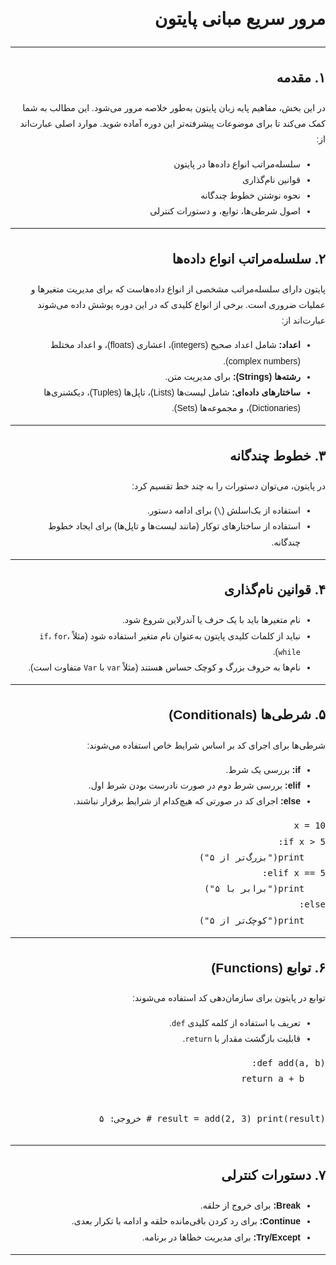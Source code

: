 <!DOCTYPE html>
<html lang="fa" dir="rtl">
<head>
    <meta charset="UTF-8">
    <meta name="viewport" content="width=device-width, initial-scale=1.0">
</head>
<body style="font-family: Arial, sans-serif; direction: rtl; text-align: right; line-height: 1.8;">

<h1>مرور سریع مبانی پایتون</h1>

<hr>

<h2>۱. مقدمه</h2>
<p>
در این بخش، مفاهیم پایه زبان پایتون به‌طور خلاصه مرور می‌شود. این مطالب به شما کمک می‌کند تا برای موضوعات پیشرفته‌تر این دوره آماده شوید. موارد اصلی عبارت‌اند از:
</p>
<ul>
    <li>سلسله‌مراتب انواع داده‌ها در پایتون</li>
    <li>قوانین نام‌گذاری</li>
    <li>نحوه نوشتن خطوط چندگانه</li>
    <li>اصول شرطی‌ها، توابع، و دستورات کنترلی</li>
</ul>

<hr>

<h2>۲. سلسله‌مراتب انواع داده‌ها</h2>
<p>
پایتون دارای سلسله‌مراتب مشخصی از انواع داده‌هاست که برای مدیریت متغیرها و عملیات ضروری است. برخی از انواع کلیدی که در این دوره پوشش داده می‌شوند عبارت‌اند از:
</p>
<ul>
    <li><strong>اعداد:</strong> شامل اعداد صحیح (integers)، اعشاری (floats)، و اعداد مختلط (complex numbers).</li>
    <li><strong>رشته‌ها (Strings):</strong> برای مدیریت متن.</li>
    <li><strong>ساختارهای داده‌ای:</strong> شامل لیست‌ها (Lists)، تاپل‌ها (Tuples)، دیکشنری‌ها (Dictionaries)، و مجموعه‌ها (Sets).</li>
</ul>

<hr>

<h2>۳. خطوط چندگانه</h2>
<p>
در پایتون، می‌توان دستورات را به چند خط تقسیم کرد:
</p>
<ul>
    <li>استفاده از بک‌اسلش (<code>\</code>) برای ادامه دستور.</li>
    <li>استفاده از ساختارهای توکار (مانند لیست‌ها و تاپل‌ها) برای ایجاد خطوط چندگانه.</li>
</ul>

<hr>

<h2>۴. قوانین نام‌گذاری</h2>
<ul>
    <li>نام متغیرها باید با یک حرف یا آندرلاین شروع شود.</li>
    <li>نباید از کلمات کلیدی پایتون به‌عنوان نام متغیر استفاده شود (مثلاً <code>if</code>، <code>for</code>، <code>while</code>).</li>
    <li>نام‌ها به حروف بزرگ و کوچک حساس هستند (مثلاً <code>var</code> با <code>Var</code> متفاوت است).</li>
</ul>

<hr>

<h2>۵. شرطی‌ها (Conditionals)</h2>
<p>شرطی‌ها برای اجرای کد بر اساس شرایط خاص استفاده می‌شوند:</p>
<ul>
    <li><strong>if:</strong> بررسی یک شرط.</li>
    <li><strong>elif:</strong> بررسی شرط دوم در صورت نادرست بودن شرط اول.</li>
    <li><strong>else:</strong> اجرای کد در صورتی که هیچ‌کدام از شرایط برقرار نباشند.</li>
</ul>
<pre>
x = 10
if x > 5:
    print("بزرگ‌تر از ۵")
elif x == 5:
    print("برابر با ۵")
else:
    print("کوچک‌تر از ۵")
</pre>

<hr>

<h2>۶. توابع (Functions)</h2>
<p>توابع در پایتون برای سازمان‌دهی کد استفاده می‌شوند:</p>
<ul>
    <li>تعریف با استفاده از کلمه کلیدی <code>def</code>.</li>
    <li>قابلیت بازگشت مقدار با <code>return</code>.</li>
</ul>
<pre>
def add(a, b):
    return a + b

result = add(2, 3)
print(result)  # خروجی: ۵
</pre>

<hr>

<h2>۷. دستورات کنترلی</h2>
<ul>
    <li><strong>Break:</strong> برای خروج از حلقه.</li>
    <li><strong>Continue:</strong> برای رد کردن باقی‌مانده حلقه و ادامه با تکرار بعدی.</li>
    <li><strong>Try/Except:</strong> برای مدیریت خطاها در برنامه.</li>
</ul>

<hr>


</body>
</html>
